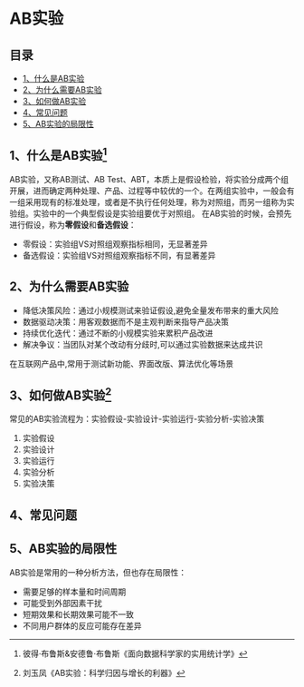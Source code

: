 # AB实验
## 目录
- [1、什么是AB实验](#1什么是AB实验)
- [2、为什么需要AB实验](#2为什么需要AB实验)
- [3、如何做AB实验](#3如何做AB实验)
- [4、常见问题](#4常见问题)
- [5、AB实验的局限性](#5AB实验的局限性)
## 1、什么是AB实验[^1]
[^1]: 彼得·布鲁斯&安德鲁·布鲁斯《面向数据科学家的实用统计学》  

AB实验，又称AB测试、AB Test、ABT，本质上是假设检验，将实验分成两个组开展，进而确定两种处理、产品、过程等中较优的一个。在两组实验中，一般会有一组采用现有的标准处理，或者是不执行任何处理，称为对照组，而另一组称为实验组。实验中的一个典型假设是实验组要优于对照组。
在AB实验的时候，会预先进行假设，称为**零假设**和**备选假设**：
- 零假设：实验组VS对照组观察指标相同，无显著差异
- 备选假设：实验组VS对照组观察指标不同，有显著差异
  
## 2、为什么需要AB实验
- 降低决策风险：通过小规模测试来验证假设,避免全量发布带来的重大风险
- 数据驱动决策：用客观数据而不是主观判断来指导产品决策
- 持续优化迭代：通过不断的小规模实验来累积产品改进
- 解决争议：当团队对某个改动有分歧时,可以通过实验数据来达成共识
  
在互联网产品中,常用于测试新功能、界面改版、算法优化等场景

## 3、如何做AB实验[^2]
[^2]: 刘玉凤《AB实验：科学归因与增长的利器》    

常见的AB实验流程为：实验假设-实验设计-实验运行-实验分析-实验决策
1. 实验假设
2. 实验设计
3. 实验运行
4. 实验分析
5. 实验决策
## 4、常见问题
## 5、AB实验的局限性
AB实验是常用的一种分析方法，但也存在局限性：
- 需要足够的样本量和时间周期
- 可能受到外部因素干扰
- 短期效果和长期效果可能不一致
- 不同用户群体的反应可能存在差异

